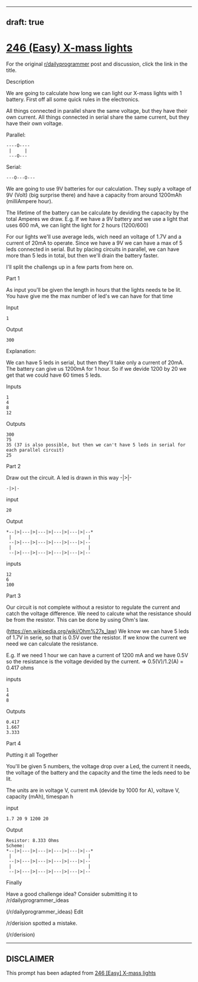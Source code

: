 ---
draft: true
----

# [246 (Easy) X-mass lights](https://www.reddit.com/r/dailyprogrammer/comments/3xpgj8/20151221_challenge_246_easy_xmass_lights/)

For the original [r/dailyprogrammer](https://www.reddit.com/r/dailyprogrammer/) post and discussion, click the link in the title.

Description

We are going to calculate how long we can light our X-mass lights with 1 battery.
First off all some quick rules in the electronics.

All things connected in parallel share the same voltage, but they have their own current.
All things connected in serial share the same current, but they have their own voltage.

Parallel:


```
----O---- 
 |     |
 ---O---
```
Serial:


```
---O---O---
```
We are going to use 9V batteries for our calculation.
They suply a voltage of 9V (Volt) (big surprise there) and have a capacity from around 1200mAh (milliAmpere hour).

The lifetime of the battery can be calculate by deviding the capacity by the total Amperes we draw.
E.g. If we have a 9V battery and we use a light that uses 600 mA, we can light the light for 2 hours (1200/600)

For our lights we'll use average leds, wich need an voltage of 1.7V and a current of 20mA to operate.
Since we have a 9V we can have a max of 5 leds connected in serial. But by placing circuits in parallel, we can have more than 5 leds in total, but then we'll drain the battery faster.

I'll split the challengs up in a few parts from here on.

Part 1

As input you'll be given the length in hours that the lights needs te be lit.
You have give me the max number of led's we can have for that time

Input


```
1
```
Output


```
300
```
Explanation:

We can have 5 leds in serial, but then they'll take only a current of 20mA.
The battery can give us 1200mA for 1 hour. So if we devide 1200 by 20 we get that we could have 60 times 5 leds.

Inputs


```
1
4
8
12
```
Outputs


```
300
75
35 (37 is also possible, but then we can't have 5 leds in serial for each parallel circuit)
25
```
Part 2

Draw out the circuit.
A led is drawn in this way -|>|-


```
-|>|-
```
input


```
20
```
Output


```
*--|>|---|>|---|>|---|>|---|>|--*
 |                             |
 --|>|---|>|---|>|---|>|---|>|--
 |                             |
 --|>|---|>|---|>|---|>|---|>|--
```
inputs


```
12
6
100
```
Part 3

Our circuit is not complete without a resistor to regulate the current and catch the voltage difference.
We need to calcute what the resistance should be from the resistor. This can be done by using Ohm's law.

(https://en.wikipedia.org/wiki/Ohm%27s_law)
We know we can have 5 leds of 1.7V in serie, so that is 0.5V over the resistor.
If we know the current we need we can calculate the resistance.

E.g. If we need 1 hour we can have a current of 1200 mA and we have 0.5V so the resistance is the voltage devided by the current.
=> 0.5(V)/1.2(A) = 0.417 ohms

inputs


```
1
4
8
```
Outputs


```
0.417
1.667
3.333
```
Part 4

Putting it all Together

You'll be given 5 numbers, the voltage drop over a Led, the current it needs, the voltage of the battery and the capacity and the time the leds need to be lit.

The units are in voltage V, current mA (devide by 1000 for A), voltave V, capacity (mAh), timespan h

input


```
1.7 20 9 1200 20
```
Output


```
Resistor: 8.333 Ohms
Scheme:
*--|>|---|>|---|>|---|>|---|>|--*
 |                             |
 --|>|---|>|---|>|---|>|---|>|--
 |                             |
 --|>|---|>|---|>|---|>|---|>|--
```
Finally

Have a good challenge idea?
Consider submitting it to /r/dailyprogrammer_ideas

(/r/dailyprogrammer_ideas)
Edit

/r/derision spotted a mistake.

(/r/derision)

----
## **DISCLAIMER**
This prompt has been adapted from [246 [Easy] X-mass lights](https://www.reddit.com/r/dailyprogrammer/comments/3xpgj8/20151221_challenge_246_easy_xmass_lights/
)
